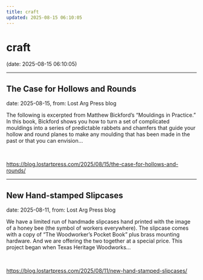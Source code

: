 ```yaml
---
title: craft
updated: 2025-08-15 06:10:05
---
```


# craft

(date: 2025-08-15 06:10:05)

---

## The Case for Hollows and Rounds

date: 2025-08-15, from: Lost Arg Press blog

The following is excerpted from Matthew Bickford’s “Mouldings in Practice.” In this book, Bickford shows you how to turn a set of complicated mouldings into a series of predictable rabbets and chamfers that guide your hollow and round planes to make any moulding that has been made in the past or that you can envision... 

<br> 

<https://blog.lostartpress.com/2025/08/15/the-case-for-hollows-and-rounds/>

---

## New Hand-stamped Slipcases

date: 2025-08-11, from: Lost Arg Press blog

We have a limited run of handmade slipcases hand printed with the image of a honey bee (the symbol of workers everywhere). The slipcase comes with a copy of “The Woodworker’s Pocket Book” plus brass mounting hardware. And we are offering the two together at a special price. This project began when Texas Heritage Woodworks... 

<br> 

<https://blog.lostartpress.com/2025/08/11/new-hand-stamped-slipcases/>

